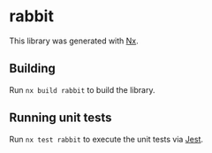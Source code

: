 # rabbit

This library was generated with [Nx](https://nx.dev).

## Building

Run `nx build rabbit` to build the library.

## Running unit tests

Run `nx test rabbit` to execute the unit tests via [Jest](https://jestjs.io).
